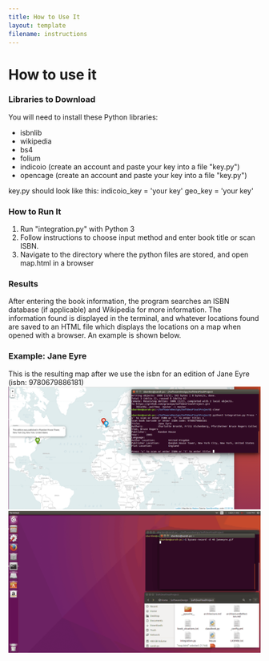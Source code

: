 ```yaml
---
title: How to Use It
layout: template
filename: instructions
---
```


# How to use it

### Libraries to Download
You will need to install these Python libraries:
- isbnlib
- wikipedia
- bs4
- folium
- indicoio (create an account and paste your key into a file "key.py")
- opencage (create an account and paste your key into a file "key.py")

key.py should look like this:
indicoio_key = 'your key'
geo_key = 'your key'

### How to Run It
1. Run "integration.py" with Python 3
2. Follow instructions to choose input method and enter book title or scan ISBN.
3. Navigate to the directory where the python files are stored, and open map.html in a browser

### Results
After entering the book information, the program searches an ISBN database (if applicable) and Wikipedia for more information. The information found is displayed in the terminal, and whatever locations found are saved to an HTML file which displays the locations on a map when opened with a browser. An example is shown below.

### Example: Jane Eyre
This is the resulting map after we use the isbn for an edition of Jane Eyre (isbn: 9780679886181)
![Jane Eyre](/pictures/janeeyre.png)
![Jane Eyre gif](/pictures/janeeyre.gif)
